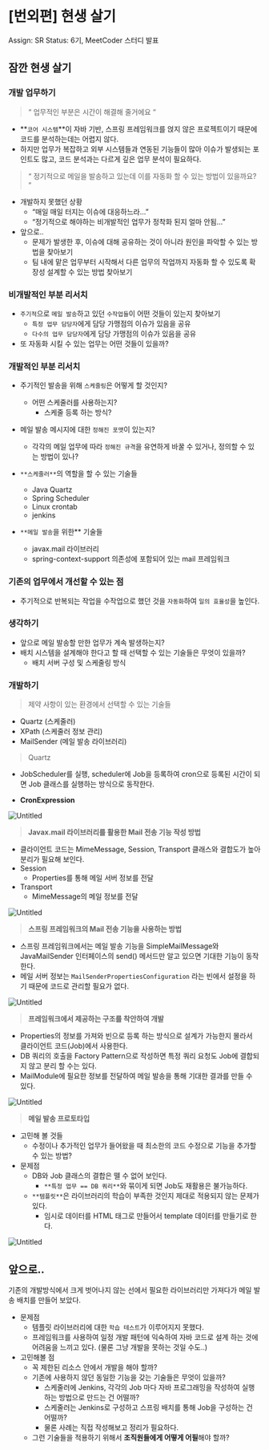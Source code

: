# [번외편] 현생 살기

Assign: SR Status: 6기, MeetCoder 스터디 발표

## 잠깐 현생 살기

### 개발 업무하기

> “ 업무적인 부분은 시간이 해결해 줄거에요 “

- **`코어 시스템`**이 자바 기반, 스프링 프레임워크를 얹지 않은 프로젝트이기 때문에 코드를 분석하는데는 어렵지 않다.
- 하지만 업무가 복잡하고 외부 시스템들과 연동된 기능들이 많아 이슈가 발생되는 포인트도 많고, 코드 분석과는 다르게 깊은 업무 분석이 필요하다.

> “ 정기적으로 메일을 발송하고 있는데 이를 자동화 할 수 있는 방법이 있을까요? ”

- 개발하지 못했던 상황
    - “매일 매일 터지는 이슈에 대응하느라...”
    - “정기적으로 해야하는 비개발적인 업무가 정착화 된지 얼마 안됨...”
- 앞으로..
    - 문제가 발생한 후, 이슈에 대해 공유하는 것이 아니라 원인을 파악할 수 있는 방법을 찾아보기
    - 팀 내에 맡은 업무부터 시작해서 다른 업무의 작업까지 자동화 할 수 있도록 확장성 설계할 수 있는 방법 찾아보기

### 비개발적인 부분 리서치

- `주기적`으로 `메일 발송`하고 있던 `수작업들`이 어떤 것들이 있는지 찾아보기
    - `특정 업무 담당자`에게 담당 가맹점의 이슈가 있음을 공유
    - `다수의 업무 담당자`에게 담당 가맹점의 이슈가 있음을 공유
- 또 자동화 시킬 수 있는 업무는 어떤 것들이 있을까?

### 개발적인 부분 리서치

- 주기적인 발송을 위해 `스케줄링`은 어떻게 할 것인지?
    - 어떤 스케줄러를 사용하는지?
        - 스케줄 등록 하는 방식?
- 메일 발송 메시지에 대한 `정해진 포맷`이 있는지?
    - 각각의 메일 업무에 따라 `정해진 규격`을 유연하게 바꿀 수 있거나, 정의할 수 있는 방법이 있나?

- `**스케줄러**`의 역할을 할 수 있는 기술들
    - Java Quartz
    - Spring Scheduler
    - Linux crontab
    - jenkins

- `**메일 발송`을 위한** 기술들
    - javax.mail 라이브러리
    - spring-context-support 의존성에 포함되어 있는 mail 프레임워크

### 기존의 업무에서 개선할 수 있는 점

- 주기적으로 반복되는 작업을 수작업으로 했던 것을 `자동화`하여 `일의 효율성`을 높인다.

### 생각하기

- 앞으로 메일 발송할 만한 업무가 계속 발생하는지?
- 배치 시스템을 설계해야 한다고 할 때 선택할 수 있는 기술들은 무엇이 있을까?
    - 배치 서버 구성 및 스케줄링 방식

### 개발하기

> 제약 사항이 있는 환경에서 선택할 수 있는 기술들

- Quartz (스케줄러)
- XPath (스케줄러 정보 관리)
- MailSender (메일 발송 라이브러리)

> Quartz

- JobScheduler를 실행, scheduler에 Job을 등록하여 cron으로 등록된 시간이 되면 Job 클래스를 실행하는 방식으로 동작한다.

- **CronExpression**

![Untitled](images/_4_1.png)

> **Javax.mail 라이브러리를 활용한 Mail 전송 기능 작성 방법**

- 클라이언트 코드는 MimeMessage, Session, Transport 클래스와 결합도가 높아 분리가 필요해 보인다.
- Session
    - Properties를 통해 메일 서버 정보를 전달
- Transport
    - MimeMessage의 메일 정보를 전달

![Untitled](images/_4_2.png)

> **스프링 프레임워크의 Mail 전송 기능을 사용하는 방법**

- 스프링 프레임워크에서는 메일 발송 기능을 SimpleMailMessage와 JavaMailSender 인터페이스의 send() 메서드만 알고 있으면 기대한 기능이 동작한다.
- 메일 서버 정보는 `MailSenderPropertiesConfiguration` 라는 빈에서 설정을 하기 때문에 코드로 관리할 필요가 없다.

![Untitled](images/_4_3.png)

> **프레임워크에서 제공하는 구조를 착안하여 개발**

- Properties의 정보를 가져와 빈으로 등록 하는 방식으로 설계가 가능한지 몰라서 클라이언트 코드(Job)에서 사용한다.
- DB 쿼리의 호출을 Factory Pattern으로 작성하면 특정 쿼리 요청도 Job에 결합되지 않고 분리 할 수는 있다.
- MailModule에 필요한 정보를 전달하여 메일 발송을 통해 기대한 결과를 만들 수 있다.

![Untitled](images/_4_4.png)

> **메일 발송 프로토타입**

- 고민해 볼 것들
    - 수정이나 추가적인 업무가 들어왔을 때 최소한의 코드 수정으로 기능을 추가할 수 있는 방법?
- 문제점
    - DB와 Job 클래스의 결합은 뗄 수 없어 보인다.
        - `**특정 업무 == DB 쿼리**`와 묶이게 되면 Job도 재활용은 불가능하다.
    - `**템플릿**`은 라이브러리의 학습이 부족한 것인지 제대로 적용되지 않는 문제가 있다.
        - 임시로 데이터를 HTML 태그로 만들어서 template 데이터를 만들기로 한다.

![Untitled](images/_4_5.png)

## 앞으로..

기존의 개발방식에서 크게 벗어나지 않는 선에서 필요한 라이브러리만 가져다가 메일 발송 배치를 만들어 보았다.

- 문제점
    - 템플릿 라이브러리에 대한 `학습 테스트`가 이루어지지 못했다.
    - 프레임워크를 사용하여 일정 개발 패턴에 익숙하여 자바 코드로 설계 하는 것에 어려움을 느끼고 있다.
      (물론 그냥 개발을 못하는 것일 수도..)
- 고민해볼 점
    - 꼭 제한된 리소스 안에서 개발을 해야 할까?
    - 기존에 사용하지 않던 동일한 기능을 갖는 기술들은 무엇이 있을까?
        - 스케줄러에 Jenkins, 각각의 Job 마다 자바 프로그래밍을 작성하여 실행하는 방법으로 만드는 건 어떨까?
        - 스케줄러는 Jenkins로 구성하고 스프링 배치를 통해 Job을 구성하는 건 어떨까?
        - 물론 사례는 직접 작성해보고 정리가 필요하다.
    - 그런 기술들을 적용하기 위해서 **조직원들에게 어떻게 어필**해야 할까?
